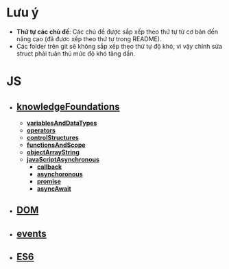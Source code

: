 # Lưu ý

- **Thứ tự các chủ đề**: Các chủ đề được sắp xếp theo thứ tự từ cơ bản đến nâng cao (đã đươc xếp theo thứ tự trong README).
- Các folder trên git sẽ không sắp xếp theo thứ tự độ khó, vì vậy chỉnh sửa struct phải tuân thủ mức độ khó tăng dần.

# JS

-   ## [knowledgeFoundations](knowledgeFoundations/README.md)
    -   [**variablesAndDataTypes**](knowledgeFoundations/variablesAndDataTypes)
    -   [**operators**](knowledgeFoundations/operators)
    -   [**controlStructures**](knowledgeFoundations/controlStructures)
    -   [**functionsAndScope**](knowledgeFoundations/functionsAndScope)
    -   [**objectArrayString**](knowledgeFoundations/objectArrayString)
    -   [**javaScriptAsynchronous**](knowledgeFoundations/javaScriptAsynchronous)
        - [**callback**](knowledgeFoundations/javaScriptAsynchronous/callback)
        - [**asynchoronous**](knowledgeFoundations/javaScriptAsynchronous/asynchoronous)
        - [**promise**](knowledgeFoundations/javaScriptAsynchronous/promise)
        - [**asyncAwait**](knowledgeFoundations/javaScriptAsynchronous/asyncAwait)

-   ## [DOM](DOM/README.md)

-   ## [events](events/README.md)

-   ## [ES6](ES6/README.md)